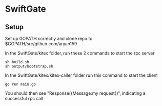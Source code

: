 # SwiftGate

## Setup
Set up GOPATH correctly and clone repo to $GOPATH/src/github.com/aryan159

In the SwiftGate/kitex folder, run these 2 commands to start the rpc server
```
sh build.sh
sh output/bootstrap.sh
```
In the SwiftGate/kitex/kitex-caller folder run this command to start the client
```
go run main.go
```

You should then see "Response({Message:my request})", indicating a successful rpc call

